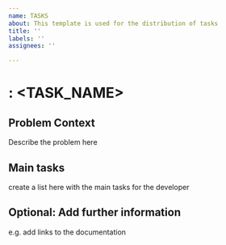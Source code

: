 ```yaml
---
name: TASKS
about: This template is used for the distribution of tasks
title: ''
labels: ''
assignees: ''

---
```


# <TASK NR>: <TASK_NAME>

## Problem Context
Describe the problem here

## Main tasks
create a list here with the main tasks for the developer

## Optional: Add further information

e.g. add links to the documentation
